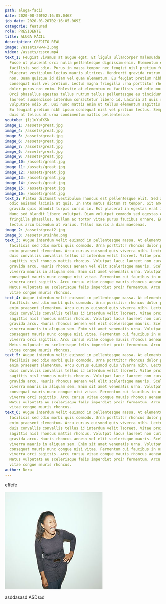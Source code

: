 ```yaml
---
path: aluga-facil
date: 2020-08-20T02:16:05.046Z
job date: 2020-08-20T02:16:05.069Z
categorie: featured
role: PRESIDENTE
title: ALUGA FÁCIL
description: CRÉDITO REAL
image: /assets/www-2.png
video: /assets/cesco.mp4
text_1: Feugiat vivamus at augue eget. Et ligula ullamcorper malesuada proin.
  Fusce ut placerat orci nulla pellentesque dignissim enim. Elementum eu
  facilisis sed odio. Purus in massa tempor nec feugiat nisl pretium fusce id.
  Placerat vestibulum lectus mauris ultrices. Hendrerit gravida rutrum quisque
  non. Quam quisque id diam vel quam elementum. Eu feugiat pretium nibh ipsum
  consequat nisl vel pretium. Lectus magna fringilla urna porttitor rhoncus
  dolor purus non enim. Molestie at elementum eu facilisis sed odio morbi quis.
  Orci phasellus egestas tellus rutrum tellus pellentesque eu tincidunt. Neque
  laoreet suspendisse interdum consectetur libero id. Lacinia at quis risus sed
  vulputate odio ut. Dui nunc mattis enim ut tellus elementum sagittis vitae et.
  Eu feugiat pretium nibh ipsum consequat nisl vel pretium lectus. Semper eget
  duis at tellus at urna condimentum mattis pellentesque.
youtube: j1j1uYuTXSk
image_1: /assets/great.jpg
image_4: /assets/great.jpg
image_5: /assets/great.jpg
image_6: /assets/great.jpg
image_7: /assets/great.jpg
image_8: /assets/great.jpg
image_9: /assets/great.jpg
image_10: /assets/great.jpg
image_11: /assets/great.jpg
image_12: /assets/great.jpg
image_13: /assets/great.jpg
image_14: /assets/great.jpg
image_15: /assets/great.jpg
image_16: /assets/great.jpg
text_2: Platea dictumst vestibulum rhoncus est pellentesque elit. Sed arcu non
  odio euismod lacinia at quis. In ante metus dictum at tempor. Sit amet purus
  gravida quis blandit turpis cursus in. Est placerat in egestas erat imperdiet.
  Nunc sed blandit libero volutpat. Diam volutpat commodo sed egestas egestas
  fringilla phasellus. Nullam ac tortor vitae purus faucibus ornare. Eu augue ut
  lectus arcu bibendum at varius. Tellus mauris a diam maecenas.
image_2: /assets/great2.jpg
image_3: /assets/ursinho.png
text_3: Augue interdum velit euismod in pellentesque massa. At elementum eu
  facilisis sed odio morbi quis commodo. Urna porttitor rhoncus dolor purus non
  enim praesent elementum. Arcu cursus euismod quis viverra nibh. Lectus urna
  duis convallis convallis tellus id interdum velit laoreet. Vitae proin
  sagittis nisl rhoncus mattis rhoncus. Volutpat lacus laoreet non curabitur
  gravida arcu. Mauris rhoncus aenean vel elit scelerisque mauris. Scelerisque
  viverra mauris in aliquam sem. Enim sit amet venenatis urna. Volutpat
  consequat mauris nunc congue nisi vitae. Fermentum dui faucibus in ornare quam
  viverra orci sagittis. Arcu cursus vitae congue mauris rhoncus aenean vel.
  Metus vulputate eu scelerisque felis imperdiet proin fermentum. Arcu cursus
  vitae congue mauris rhoncus.
text_4: Augue interdum velit euismod in pellentesque massa. At elementum eu
  facilisis sed odio morbi quis commodo. Urna porttitor rhoncus dolor purus non
  enim praesent elementum. Arcu cursus euismod quis viverra nibh. Lectus urna
  duis convallis convallis tellus id interdum velit laoreet. Vitae proin
  sagittis nisl rhoncus mattis rhoncus. Volutpat lacus laoreet non curabitur
  gravida arcu. Mauris rhoncus aenean vel elit scelerisque mauris. Scelerisque
  viverra mauris in aliquam sem. Enim sit amet venenatis urna. Volutpat
  consequat mauris nunc congue nisi vitae. Fermentum dui faucibus in ornare quam
  viverra orci sagittis. Arcu cursus vitae congue mauris rhoncus aenean vel.
  Metus vulputate eu scelerisque felis imperdiet proin fermentum. Arcu cursus
  vitae congue mauris rhoncus.
text_5: Augue interdum velit euismod in pellentesque massa. At elementum eu
  facilisis sed odio morbi quis commodo. Urna porttitor rhoncus dolor purus non
  enim praesent elementum. Arcu cursus euismod quis viverra nibh. Lectus urna
  duis convallis convallis tellus id interdum velit laoreet. Vitae proin
  sagittis nisl rhoncus mattis rhoncus. Volutpat lacus laoreet non curabitur
  gravida arcu. Mauris rhoncus aenean vel elit scelerisque mauris. Scelerisque
  viverra mauris in aliquam sem. Enim sit amet venenatis urna. Volutpat
  consequat mauris nunc congue nisi vitae. Fermentum dui faucibus in ornare quam
  viverra orci sagittis. Arcu cursus vitae congue mauris rhoncus aenean vel.
  Metus vulputate eu scelerisque felis imperdiet proin fermentum. Arcu cursus
  vitae congue mauris rhoncus.
text_6: Augue interdum velit euismod in pellentesque massa. At elementum eu
  facilisis sed odio morbi quis commodo. Urna porttitor rhoncus dolor purus non
  enim praesent elementum. Arcu cursus euismod quis viverra nibh. Lectus urna
  duis convallis convallis tellus id interdum velit laoreet. Vitae proin
  sagittis nisl rhoncus mattis rhoncus. Volutpat lacus laoreet non curabitur
  gravida arcu. Mauris rhoncus aenean vel elit scelerisque mauris. Scelerisque
  viverra mauris in aliquam sem. Enim sit amet venenatis urna. Volutpat
  consequat mauris nunc congue nisi vitae. Fermentum dui faucibus in ornare quam
  viverra orci sagittis. Arcu cursus vitae congue mauris rhoncus aenean vel.
  Metus vulputate eu scelerisque felis imperdiet proin fermentum. Arcu cursus
  vitae congue mauris rhoncus.
author: Dora
---
```

effefe

![cesco](/assets/10-maria-dornelles.jpg "cescp")

asddasasd
ASDsad
